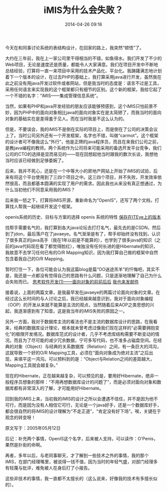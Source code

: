 ﻿---
layout: post
title:  "iMIS为什么会失败？"
date:   2014-04-26 09:16
categories: Thinking IT
tags: OpenSource
comments: true
---

今天在和同事讨论系统的表结构设计，在回家的路上，我突然“顿悟”了。

大约在三年前，我在上一家公司里干得相当的不错，如鱼得水。我们开发了不少的Web项目，无论是速度还是质量，都能令人大家满意。我们在项目开发中不断地总结经验，打算将一直一来项目中采用的技术产品化、平台化。我踌躇满志地计划着下一个版本的设计，在过去PHP的基础上，我打算采用java进行开发，虽然我在此之前没有用java开发过软件或者网站，但是我当时的态度是：语言不过是工具，采用任何语言来实现我的这个框架都只有细节的区别。这个新的框架，我给它起了一个不错的名字：“iMIS——集成管理信息系统”。

当然，如果有PHP和java开发经验的朋友应该能够预感到，这个iMIS只怕前景不妙，因为PHP中的面向对象相比java的面向对象实在是太简陋了，而我当时的面向对象的基础实在是差得羞于见人。而在当时我是不这么认为的。

但是，不要误会，我的iMIS不是倒在实际的项目上，而是倒在了公司的决策会议上了。当时公司另外还有一个开发框架，名字也不错，叫做“carmot”。这个框架的设计者可不像我这么“外行”，他是正牌的java程序员，而且在来我们公司之前，是教java编程的教师。两个系统作为公司将来可能采用的备选开发平台竞争，我们公司的CTO的选择是显而易见的——现在回想起他当时跟我的数次长谈，我想他当时应该已经做到足够委婉了。

后来，我并不死心，还是在一个中等大小的房地产网站上开始了iMIS的试验，后来有将这个平台使用到了三四个项目之中。这三四个项目，并不失败，开发效率依然很高，而且都基本圆满的实现了用户的需求。因此我也从来没有真正想通过，为什么当初他们不同意采用我的iMIS？

后来我一怒之下，打算将iMIS开源，重新命名为“OpenIS”，还写了两个文档，打算找人帮我一起继续开发这个框架。

openis系统的历史、目标与方案的选择
openis 系统的特性
[保存在ITEye上的版本](http://zbw.iteye.com/blog/36416)

找帮手需要名气的，我打算到各大java论坛去打打名气，最先去的是CSDN，然后到了jdon，最后落户在了javaeye。名气渐渐是有了，帮手却始终没有找到，认识了很多真正的java高手（我在1年以前是不能算的），也学到了很多java的知识（之前的java代码现在看了都觉得脸红），唯独没有任何长进的是Hibernate的知识，我故意不去学习任何已有的O/R Mapping知识，因为我打算自己做的框架中自然包含着我自己的O/R Mapping。

暂时打住一下，各位可能会认为我这篇blog是篇“OO迷途羔羊”的忏悔吧，其实不是，我还是一点都没有觉得自己的思路有什么问题，只是逐渐地理解了自己为什么会失败而已。
[思考软件开发(1)——面向对象的前前后后](http://www.iteye.com/topic/3978)
[我也来发邮件](http://www.iteye.com/topic/4095)

接着说，上面的两篇文章，是我最早发在javaeye的两篇讨论面向对象的文章。在经过这么长时间的与人讨论之后，我已经越来越意识到，我对于面向对象编程（OOP）的开发从来就不能算是主流的观点，当然随着后来AOP之类思想的兴起，我逐渐感到有了知音。这是我当年的iMIS失败的原因之一。

另外一方面，我对于数据库主流的看法也不是主流的数据库设计的思路，在我看来，经典的数据库设计理论，根本就未曾考虑过像我们现在这样的“必需要拥抱变化”的极限开发境况。数据库范式的设计者，几乎不考虑库结构需要不断变动的情况。而且为了尽可能的减少冗余数据，宁可多写代码，也不准多占磁盘空间。在经典的对象（Object）与经典的关系数据库（Relation）之间，有一条巨大的鸿沟，这就导致一个好的O/R Mapping工具，必须在“面向对象成为绝对主流”之后出现，来填平这一鸿沟。可以预料到的是：“Object与Relation之间的差距越大，Mapping工具就会越复杂。”

现在的Hibernate，正在越来越复杂，可以预见的是，要用好Hibernate，绝非一般程序员想象的那样：“不用再想数据库设计的问题了”，而是必须对面向对象和数据库都有非常深入的了解，才可能用好Hibernate。

回到我的iMIS上来，当初我的iMIS的设计之所以会遭遇不信任，并不是因为他不可行，而是因为没有人相信它可行，无论是一个java好手，还是一个数据库好手，都会很自然的将iMIS的设计理解为“不走正道”，“肯定没有好下场”。唉，关键在于观念的转变呀！

原文写于：2005年05月12日

后记：补充两个事情，OpenIS这个名字，后来被人支持，可以读作：O'Penis，果然是扑街的命啊。

再者，多年以后，与老同事聊天，才了解到一些技术之外的事情，我的那个iMIS，在部门经理嘴里，被说得一钱不值，因为当时的年轻气盛，对部门经理多有轻蔑与批评，难免被人在身后打了小报告。

这些非技术的事情，我一直都不太擅长的（这么说来，好像我的技术有多擅长似的）。